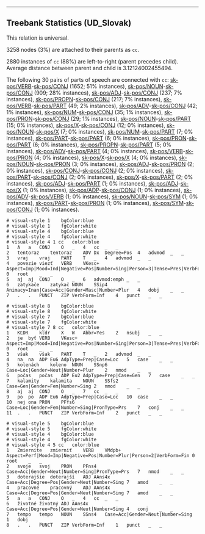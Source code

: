 

--------------------------------------------------------------------------------

## Treebank Statistics (UD_Slovak)

This relation is universal.

3258 nodes (3%) are attached to their parents as `cc`.

2880 instances of `cc` (88%) are left-to-right (parent precedes child).
Average distance between parent and child is 3.12124002455494.

The following 30 pairs of parts of speech are connected with `cc`: [sk-pos/VERB]()-[sk-pos/CONJ]() (1652; 51% instances), [sk-pos/NOUN]()-[sk-pos/CONJ]() (909; 28% instances), [sk-pos/ADJ]()-[sk-pos/CONJ]() (237; 7% instances), [sk-pos/PROPN]()-[sk-pos/CONJ]() (217; 7% instances), [sk-pos/VERB]()-[sk-pos/PART]() (49; 2% instances), [sk-pos/ADV]()-[sk-pos/CONJ]() (42; 1% instances), [sk-pos/NUM]()-[sk-pos/CONJ]() (35; 1% instances), [sk-pos/PRON]()-[sk-pos/CONJ]() (29; 1% instances), [sk-pos/NOUN]()-[sk-pos/PART]() (15; 0% instances), [sk-pos/X]()-[sk-pos/CONJ]() (12; 0% instances), [sk-pos/NOUN]()-[sk-pos/X]() (7; 0% instances), [sk-pos/NUM]()-[sk-pos/PART]() (7; 0% instances), [sk-pos/PART]()-[sk-pos/PART]() (6; 0% instances), [sk-pos/PRON]()-[sk-pos/PART]() (6; 0% instances), [sk-pos/PROPN]()-[sk-pos/PART]() (5; 0% instances), [sk-pos/ADV]()-[sk-pos/PART]() (4; 0% instances), [sk-pos/VERB]()-[sk-pos/PRON]() (4; 0% instances), [sk-pos/X]()-[sk-pos/X]() (4; 0% instances), [sk-pos/NOUN]()-[sk-pos/PRON]() (3; 0% instances), [sk-pos/ADJ]()-[sk-pos/PRON]() (2; 0% instances), [sk-pos/CONJ]()-[sk-pos/CONJ]() (2; 0% instances), [sk-pos/PART]()-[sk-pos/CONJ]() (2; 0% instances), [sk-pos/X]()-[sk-pos/PART]() (2; 0% instances), [sk-pos/ADJ]()-[sk-pos/PART]() (1; 0% instances), [sk-pos/ADJ]()-[sk-pos/X]() (1; 0% instances), [sk-pos/ADP]()-[sk-pos/CONJ]() (1; 0% instances), [sk-pos/ADV]()-[sk-pos/VERB]() (1; 0% instances), [sk-pos/NOUN]()-[sk-pos/SYM]() (1; 0% instances), [sk-pos/PART]()-[sk-pos/PRON]() (1; 0% instances), [sk-pos/SYM]()-[sk-pos/CONJ]() (1; 0% instances).


~~~ conllu
# visual-style 1	bgColor:blue
# visual-style 1	fgColor:white
# visual-style 4	bgColor:blue
# visual-style 4	fgColor:white
# visual-style 4 1 cc	color:blue
1	A	a	CONJ	O	_	4	cc	_	_
2	tentoraz	tentoraz	ADV	Dx	Degree=Pos	4	advmod	_	_
3	vraj	vraj	PART	T	_	4	advmod	_	_
4	povezie	viezť	VERB	VKesc+	Aspect=Imp|Mood=Ind|Negative=Pos|Number=Sing|Person=3|Tense=Pres|VerbForm=Fin	0	root	_	_
5	aj	aj	CONJ	O	_	6	advmod:emph	_	_
6	zatykače	zatykač	NOUN	SSip4	Animacy=Inan|Case=Acc|Gender=Masc|Number=Plur	4	dobj	_	_
7	.	.	PUNCT	ZIP	VerbForm=Inf	4	punct	_	_

~~~


~~~ conllu
# visual-style 8	bgColor:blue
# visual-style 8	fgColor:white
# visual-style 7	bgColor:blue
# visual-style 7	fgColor:white
# visual-style 7 8 cc	color:blue
1	KĽDR	kľdr	X	W	Abbr=Yes	2	nsubj	_	_
2	je	byť	VERB	VKesc+	Aspect=Imp|Mood=Ind|Negative=Pos|Number=Sing|Person=3|Tense=Pres|VerbForm=Fin	0	root	_	_
3	však	však	PART	T	_	2	advmod	_	_
4	na	na	ADP	Eu6	AdpType=Prep|Case=Loc	5	case	_	_
5	kolenách	koleno	NOUN	SSnp6	Case=Loc|Gender=Neut|Number=Plur	2	nmod	_	_
6	počas	počas	ADP	Eu2	AdpType=Prep|Case=Gen	7	case	_	_
7	kalamity	kalamita	NOUN	SSfs2	Case=Gen|Gender=Fem|Number=Sing	2	nmod	_	_
8	aj	aj	CONJ	O	_	7	cc	_	_
9	po	po	ADP	Eu6	AdpType=Prep|Case=Loc	10	case	_	_
10	nej	ona	PRON	PFfs6	Case=Loc|Gender=Fem|Number=Sing|PronType=Prs	7	conj	_	_
11	.	.	PUNCT	ZIP	VerbForm=Inf	2	punct	_	_

~~~


~~~ conllu
# visual-style 5	bgColor:blue
# visual-style 5	fgColor:white
# visual-style 4	bgColor:blue
# visual-style 4	fgColor:white
# visual-style 4 5 cc	color:blue
1	Zmiernite	zmierniť	VERB	VMdpb+	Aspect=Perf|Mood=Imp|Negative=Pos|Number=Plur|Person=2|VerbForm=Fin	0	root	_	_
2	svoje	svoj	PRON	PFns4	Case=Acc|Gender=Neut|Number=Sing|PronType=Prs	7	nmod	_	_
3	doterajšie	doterajší	ADJ	AAns4x	Case=Acc|Degree=Pos|Gender=Neut|Number=Sing	7	amod	_	_
4	pracovné	pracovný	ADJ	AAns4x	Case=Acc|Degree=Pos|Gender=Neut|Number=Sing	7	amod	_	_
5	a	a	CONJ	O	_	4	cc	_	_
6	životné	životný	ADJ	AAns4x	Case=Acc|Degree=Pos|Gender=Neut|Number=Sing	4	conj	_	_
7	tempo	tempo	NOUN	SSns4	Case=Acc|Gender=Neut|Number=Sing	1	dobj	_	_
8	.	.	PUNCT	ZIP	VerbForm=Inf	1	punct	_	_

~~~


